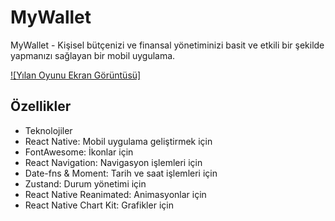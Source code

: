 # MyWallet

MyWallet - Kişisel bütçenizi ve finansal yönetiminizi basit ve etkili bir şekilde yapmanızı sağlayan bir mobil uygulama.

[![Yılan Oyunu Ekran Görüntüsü]](https://github.com/kullaniciadiniz/repository_adi/raw/main/assets/ekrankaydı.mp4)



## Özellikler
- Teknolojiler
- React Native: Mobil uygulama geliştirmek için
- FontAwesome: İkonlar için
- React Navigation: Navigasyon işlemleri için
- Date-fns & Moment: Tarih ve saat işlemleri için
- Zustand: Durum yönetimi için
- React Native Reanimated: Animasyonlar için
- React Native Chart Kit: Grafikler için